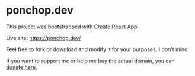 # ponchop.dev

This project was bootstrapped with [Create React App](https://github.com/facebook/create-react-app).

Live site: https://ponchop.dev/

Feel free to fork or download and modify it for your purposes, I don't mind.

If you want to support me or help me buy the actual domain, you can [donate here.](https://paypal.me/ponchoapm?locale.x=es_XC)

